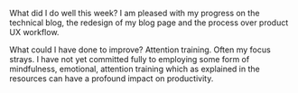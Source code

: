 What did I do well this week?
I am pleased with my progress on the technical blog, the redesign of my blog page and the process over product UX workflow.

What could I have done to improve?
Attention training. Often my focus strays. I have not yet committed fully to employing some form of mindfulness, emotional, attention training which as explained in the resources can have a profound impact on productivity.

